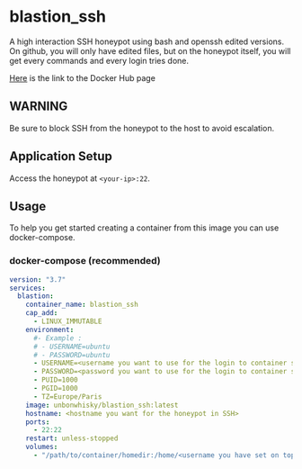 # blastion_ssh
A high interaction SSH honeypot using bash and openssh edited versions.  
On github, you will only have edited files, but on the honeypot itself, you will get every commands and every login tries done.

[Here](https://hub.docker.com/r/unbonwhisky/blastion_ssh) is the link to the Docker Hub page

## WARNING

Be sure to block SSH from the honeypot to the host to avoid escalation.

## Application Setup

Access the honeypot at `<your-ip>:22`.

## Usage

To help you get started creating a container from this image you can use docker-compose.

### docker-compose (recommended)

```yaml
version: "3.7"
services:
  blastion:
    container_name: blastion_ssh
    cap_add:
      - LINUX_IMMUTABLE
    environment:
      #- Example :
      # - USERNAME=ubuntu
      # - PASSWORD=ubuntu
      - USERNAME=<username you want to use for the login to container ssh>
      - PASSWORD=<password you want to use for the login to container ssh>
      - PUID=1000
      - PGID=1000
      - TZ=Europe/Paris
    image: unbonwhisky/blastion_ssh:latest
    hostname: <hostname you want for the honeypot in SSH>
    ports:
      - 22:22
    restart: unless-stopped
    volumes:
      - "/path/to/container/homedir:/home/<username you have set on top>"
```
